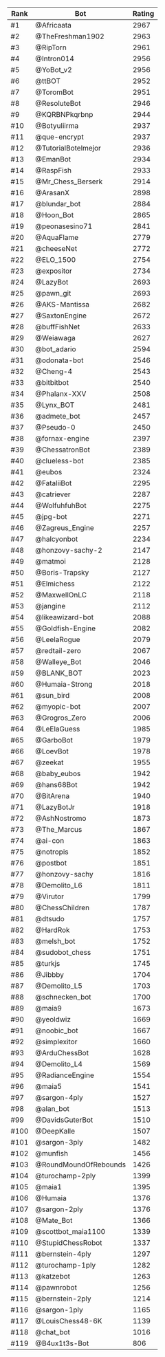 Rank|Bot|Rating
---|---|---
#1|@Africaata|2967
#2|@TheFreshman1902|2963
#3|@RipTorn|2961
#4|@Intron014|2956
#5|@YoBot_v2|2956
#6|@ttBOT|2952
#7|@ToromBot|2951
#8|@ResoluteBot|2946
#9|@KQRBNPkqrbnp|2944
#10|@Botyuliirma|2937
#11|@que-encrypt|2937
#12|@TutorialBotelmejor|2936
#13|@EmanBot|2934
#14|@RaspFish|2933
#15|@Mr_Chess_Berserk|2914
#16|@ArasanX|2898
#17|@blundar_bot|2884
#18|@Hoon_Bot|2865
#19|@peonasesino71|2841
#20|@AquaFlame|2779
#21|@cheeseNet|2772
#22|@ELO_1500|2754
#23|@expositor|2734
#24|@LazyBot|2693
#25|@pawn_git|2693
#26|@AKS-Mantissa|2682
#27|@SaxtonEngine|2672
#28|@buffFishNet|2633
#29|@Weiawaga|2627
#30|@bot_adario|2594
#31|@odonata-bot|2546
#32|@Cheng-4|2543
#33|@bitbitbot|2540
#34|@Phalanx-XXV|2508
#35|@Lynx_BOT|2481
#36|@admete_bot|2457
#37|@Pseudo-0|2450
#38|@fornax-engine|2397
#39|@ChessatronBot|2389
#40|@clueless-bot|2385
#41|@eubos|2324
#42|@FataliiBot|2295
#43|@catriever|2287
#44|@WolfuhfuhBot|2275
#45|@jpg-bot|2271
#46|@Zagreus_Engine|2257
#47|@halcyonbot|2234
#48|@honzovy-sachy-2|2147
#49|@matmoi|2128
#50|@Boris-Trapsky|2127
#51|@Elmichess|2122
#52|@MaxwellOnLC|2118
#53|@jangine|2112
#54|@likeawizard-bot|2088
#55|@Goldfish-Engine|2082
#56|@LeelaRogue|2079
#57|@redtail-zero|2067
#58|@Walleye_Bot|2046
#59|@BLANK_BOT|2023
#60|@Humaia-Strong|2018
#61|@sun_bird|2008
#62|@myopic-bot|2007
#63|@Grogros_Zero|2006
#64|@LeElaGuess|1985
#65|@GarboBot|1979
#66|@LoevBot|1978
#67|@zeekat|1955
#68|@baby_eubos|1942
#69|@hans68Bot|1942
#70|@BitArena|1940
#71|@LazyBotJr|1918
#72|@AshNostromo|1873
#73|@The_Marcus|1867
#74|@ai-con|1863
#75|@notropis|1852
#76|@postbot|1851
#77|@honzovy-sachy|1816
#78|@Demolito_L6|1811
#79|@Virutor|1799
#80|@ChessChildren|1787
#81|@dtsudo|1757
#82|@HardRok|1753
#83|@melsh_bot|1752
#84|@sudobot_chess|1751
#85|@turkjs|1745
#86|@Jibbby|1704
#87|@Demolito_L5|1703
#88|@schnecken_bot|1700
#89|@maia9|1673
#90|@yeoldwiz|1669
#91|@noobic_bot|1667
#92|@simplexitor|1660
#93|@ArduChessBot|1628
#94|@Demolito_L4|1569
#95|@RadianceEngine|1554
#96|@maia5|1541
#97|@sargon-4ply|1527
#98|@alan_bot|1513
#99|@DavidsGuterBot|1510
#100|@DeepKalle|1507
#101|@sargon-3ply|1482
#102|@munfish|1456
#103|@RoundMoundOfRebounds|1426
#104|@turochamp-2ply|1399
#105|@maia1|1395
#106|@Humaia|1376
#107|@sargon-2ply|1376
#108|@Mate_Bot|1366
#109|@scottbot_maia1100|1339
#110|@StupidChessRobot|1337
#111|@bernstein-4ply|1297
#112|@turochamp-1ply|1282
#113|@katzebot|1263
#114|@pawnrobot|1256
#115|@bernstein-2ply|1214
#116|@sargon-1ply|1165
#117|@LouisChess48-6K|1139
#118|@chat_bot|1016
#119|@B4ux1t3s-Bot|806
